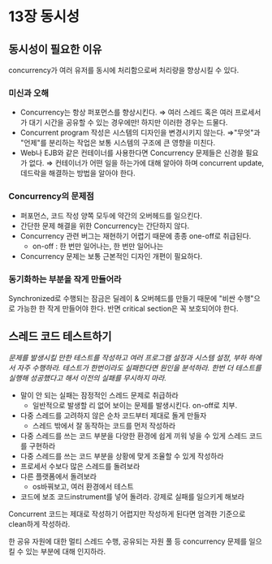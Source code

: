 # 13장 동시성

## ****동시성이 필요한 이유****

concurrency가 여러 유저를 동시에 처리함으로써 처리량을 향상시킬 수 있다.

### 미신과 오해

- Concurrency는 항상 퍼포먼스를 향상시킨다.
⇒ 여러 스레드 혹은 여러 프로세서가 대기 시간을 공유할 수 있는 경우에만! 
하지만 이러한 경우는 드물다.
- Concurrent program 작성은 시스템의 디자인을 변경시키지 않는다.
⇒"무엇"과 "언제"를 분리하는 작업은 보통 시스템의 구조에 큰 영향을 미친다.
- Web나 EJB와 같은 컨테이너를 사용한다면 Concurrency 문제들은 신경쓸 필요가 없다.
⇒ 컨테이너가 어떤 일을 하는가에 대해 알아야 하며 concurrent update, 데드락을 해결하는 방법을 알아야 한다.

### Concurrency의 문제점

- 퍼포먼스, 코드 작성 양쪽 모두에 약간의 오버헤드를 일으킨다.
- 간단한 문제 해결을 위한 Concurrency는 간단하지 않다.
- Concurrency 관련 버그는 재현하기 어렵기 때문에 종종 one-off로 취급된다.
    - on-off : 한 번만 일어나는, 한 번만 일어나는
- Concurrency 문제는 보통 근본적인 디자인 개편이 필요하다.

### **동기화하는 부분을 작게 만들어라**

Synchronized로 수행되는 잠금은 딜레이 & 오버헤드를 만들기 때문에 "비싼 수행"으로 가능한 한 작게 만들어야 한다. 반면 critical section은 꼭 보호되어야 한다.

## ****스레드 코드 테스트하기****

*문제를 발생시킬 만한 테스트를 작성하고 여러 프로그램 설정과 시스템 설정, 부하 하에서 자주 수행하라. 테스트가 한번이라도 실패한다면 원인을 분석하라. 한번 더 테스트를 실행해 성공했다고 해서 이전의 실패를 무시하지 마라.*

- 말이 안 되는 실패는 잠정적인 스레드 문제로 취급하라
    - 일반적으로 발생할 리 없어 보이는 문제를 발생시킨다.  on-off로 치부.
- 다중 스레드를 고려하지 않은 순차 코드부터 제대로 돌게 만들자
    - 스레드 밖에서 잘 동작하는 코드를 먼저 작성하라
- 다중 스레드를 쓰는 코드 부분을 다양한 환경에 쉽게 끼워 넣을 수 있게 스레드 코드를 구현하라
- 다중 스레드를 쓰는 코드 부분을 상황에 맞게 조율할 수 있게 작성하라
- 프로세서 수보다 많은 스레드를 돌려보라
- 다른 플랫폼에서 돌려보라
    - os바꿔보고, 여러 환경에서 테스트
- 코드에 보조 코드instrument를 넣어 돌려라. 강제로 실패를 일으키게 해보라

Concurrent 코드는 제대로 작성하기 어렵지만 작성하게 된다면 엄격한 기준으로 clean하게 작성하라.

한 공유 자원에 대한 멀티 스레드 수행, 공유되는 자원 풀 등 concurrency 문제를 일으킬 수 있는 부분에 대해 인지하라.